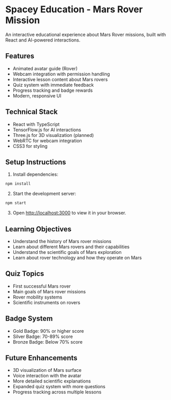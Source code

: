 # Spacey Education - Mars Rover Mission

An interactive educational experience about Mars Rover missions, built with React and AI-powered interactions.

## Features

- Animated avatar guide (Rover)
- Webcam integration with permission handling
- Interactive lesson content about Mars rovers
- Quiz system with immediate feedback
- Progress tracking and badge rewards
- Modern, responsive UI

## Technical Stack

- React with TypeScript
- TensorFlow.js for AI interactions
- Three.js for 3D visualization (planned)
- WebRTC for webcam integration
- CSS3 for styling

## Setup Instructions

1. Install dependencies:
```bash
npm install
```

2. Start the development server:
```bash
npm start
```

3. Open [http://localhost:3000](http://localhost:3000) to view it in your browser.

## Learning Objectives

- Understand the history of Mars rover missions
- Learn about different Mars rovers and their capabilities
- Understand the scientific goals of Mars exploration
- Learn about rover technology and how they operate on Mars

## Quiz Topics

- First successful Mars rover
- Main goals of Mars rover missions
- Rover mobility systems
- Scientific instruments on rovers

## Badge System

- Gold Badge: 90% or higher score
- Silver Badge: 70-89% score
- Bronze Badge: Below 70% score

## Future Enhancements

- 3D visualization of Mars surface
- Voice interaction with the avatar
- More detailed scientific explanations
- Expanded quiz system with more questions
- Progress tracking across multiple lessons
